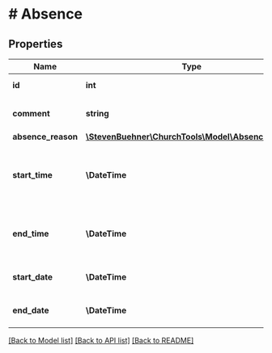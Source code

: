 # # Absence

## Properties

Name | Type | Description | Notes
------------ | ------------- | ------------- | -------------
**id** | **int** | ID of Record |
**comment** | **string** | Name, description for absence |
**absence_reason** | [**\StevenBuehner\ChurchTools\Model\AbsenceReason**](AbsenceReason.md) |  |
**start_time** | **\DateTime** | When this absence begins. Is null if absence is all-day. | [optional]
**end_time** | **\DateTime** | When this absence ends. Is null if absence is all-day. | [optional]
**start_date** | **\DateTime** | When this absence begins. |
**end_date** | **\DateTime** | When this absence ends. |

[[Back to Model list]](../../README.md#models) [[Back to API list]](../../README.md#endpoints) [[Back to README]](../../README.md)
